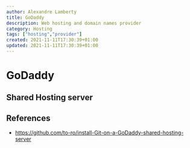 ```yaml
---
author: Alexandre Lamberty
title: GoDaddy 
description: Web hosting and domain names provider 
category: Hosting
tags: ["hosting","provider"]
created: 2021-11-11T17:30:39+01:00
updated: 2021-11-11T17:30:39+01:00
---
```

# GoDaddy

## Shared Hosting server

## References
- <https://github.com/to-ro/install-Git-on-a-GoDaddy-shared-hosting-server>
